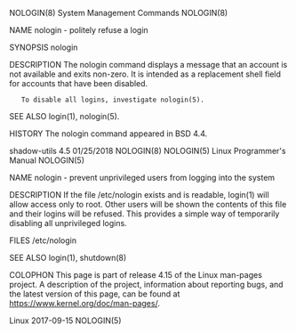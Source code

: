 NOLOGIN(8)                                                                            System Management Commands                                                                            NOLOGIN(8)

NAME
       nologin - politely refuse a login

SYNOPSIS
       nologin

DESCRIPTION
       The nologin command displays a message that an account is not available and exits non-zero. It is intended as a replacement shell field for accounts that have been disabled.

       To disable all logins, investigate nologin(5).

SEE ALSO
       login(1), nologin(5).

HISTORY
       The nologin command appeared in BSD 4.4.

shadow-utils 4.5                                                                              01/25/2018                                                                                    NOLOGIN(8)
NOLOGIN(5)                                                                             Linux Programmer's Manual                                                                            NOLOGIN(5)

NAME
       nologin - prevent unprivileged users from logging into the system

DESCRIPTION
       If the file /etc/nologin exists and is readable, login(1) will allow access only to root.  Other users will be shown the contents of this file and their logins will be refused.  This provides
       a simple way of temporarily disabling all unprivileged logins.

FILES
       /etc/nologin

SEE ALSO
       login(1), shutdown(8)

COLOPHON
       This page is part of release 4.15 of the Linux man-pages project.  A description of the project, information about reporting bugs, and the latest  version  of  this  page,  can  be  found  at
       https://www.kernel.org/doc/man-pages/.

Linux                                                                                         2017-09-15                                                                                    NOLOGIN(5)
